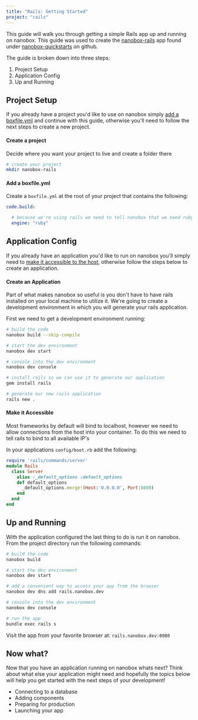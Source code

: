```yaml
---
title: "Rails: Getting Started"
project: "rails"
---
```


This guide will walk you through getting a simple Rails app up and running on nanobox. This guide was used to create the [nanobox-rails](https://github.com/nanobox-quickstarts/nanobox-rails) app found under [nanobox-quickstarts](https://github.com/nanobox-quickstarts) on github.

The guide is broken down into three steps:

1. Project Setup
2. Application Config
3. Up and Running

## Project Setup
If you already have a project you'd like to use on nanobox simply [add a boxfile.yml](#add-a-boxfile-yml) and continue with this guide, otherwise you'll need to follow the next steps to create a new project.

#### Create a project
Decide where you want your project to live and create a folder there

```bash
# create your project
mkdir nanobox-rails
```

#### Add a boxfile.yml
Create a `boxfile.yml` at the root of your project that contains the following:

```yaml
code.build:

  # because we're using rails we need to tell nanobox that we need ruby in our container
  engine: "ruby"
```

## Application Config
If you already have an application you'd like to run on nanobox you'll simply need to [make it accessible to the host](#make-it-accessible), otherwise follow the steps below to create an application.

#### Create an Application
Part of what makes nanobox so useful is you don't have to have rails installed on your local machine to utilize it. We're going to create a development environment in which you will generate your rails application.

First we need to get a development environment running:

```bash
# build the code
nanobox build --skip-compile

# start the dev environment
nanobox dev start

# console into the dev environment
nanobox dev console

# install rails so we can use it to generate our application
gem install rails

# generate our new rails application
rails new .
```

#### Make it Accessible
Most frameworks by default will bind to localhost, however we need to allow connections from the host into your container. To do this we need to tell rails to bind to all available IP's

In your applications `config/boot.rb` add the following:

```ruby
require 'rails/commands/server'
module Rails
  class Server
    alias :_default_options :default_options
    def default_options
      _default_options.merge!(Host:'0.0.0.0', Port:8080)
    end
  end
end
```

## Up and Running
With the application configured the last thing to do is run it on nanobox. From the project directory run the following commands:

```bash
# build the code
nanobox build

# start the dev environment
nanobox dev start

# add a convenient way to access your app from the browser
nanobox dev dns add rails.nanobox.dev

# console into the dev environment
nanobox dev console

# run the app
bundle exec rails s
```

Visit the app from your favorite browser at: `rails.nanobox.dev:8080`

## Now what?
Now that you have an application running on nanobox whats next? Think about what else your application might need and hopefully the topics below will help you get started with the next steps of your development!

* Connecting to a database
* Adding components
* Preparing for production
* Launching your app
